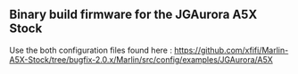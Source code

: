 ## Binary build firmware for the JGAurora A5X Stock

Use the both configuration files found here : https://github.com/xfifi/Marlin-A5X-Stock/tree/bugfix-2.0.x/Marlin/src/config/examples/JGAurora/A5X
